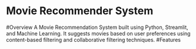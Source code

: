 # Movie Recommender System
#Overview
A Movie Recommendation System built using Python, Streamlit, and Machine Learning. It suggests movies based on user preferences using content-based filtering and collaborative filtering techniques.
#Features
